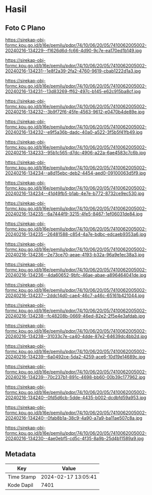 # Hasil

## Foto C Plano

https://sirekap-obj-formc.kpu.go.id/b16e/pemilu/pdpr/74/10/06/20/05/7410062005002-20240216-134229--f1626d6d-fc66-4d90-9c7e-ea170ed1b149.jpg

https://sirekap-obj-formc.kpu.go.id/b16e/pemilu/pdpr/74/10/06/20/05/7410062005002-20240216-134231--1e8f2a39-2fa2-4760-9619-cbab1222d1a3.jpg

https://sirekap-obj-formc.kpu.go.id/b16e/pemilu/pdpr/74/10/06/20/05/7410062005002-20240216-134231--13d83269-ff62-497c-b145-e62c915ba8cf.jpg

https://sirekap-obj-formc.kpu.go.id/b16e/pemilu/pdpr/74/10/06/20/05/7410062005002-20240216-134232--3b9f72f6-45fe-4563-9612-e0470b4de89e.jpg

https://sirekap-obj-formc.kpu.go.id/b16e/pemilu/pdpr/74/10/06/20/05/7410062005002-20240216-134232--e9f5a36b-dadc-40a0-a522-3f5b5f41fb49.jpg

https://sirekap-obj-formc.kpu.go.id/b16e/pemilu/pdpr/74/10/06/20/05/7410062005002-20240216-134233--95b1c565-d7dc-4906-a22a-6ae4583c7c6b.jpg

https://sirekap-obj-formc.kpu.go.id/b16e/pemilu/pdpr/74/10/06/20/05/7410062005002-20240216-134234--a8d15ebc-deb2-4454-aed0-09100063d5f9.jpg

https://sirekap-obj-formc.kpu.go.id/b16e/pemilu/pdpr/74/10/06/20/05/7410062005002-20240216-134234--41d49fb5-b1ab-4e7e-b772-8732ce9ec530.jpg

https://sirekap-obj-formc.kpu.go.id/b16e/pemilu/pdpr/74/10/06/20/05/7410062005002-20240216-134235--6a7444f9-3215-4fe5-8467-1ef06031de84.jpg

https://sirekap-obj-formc.kpu.go.id/b16e/pemilu/pdpr/74/10/06/20/05/7410062005002-20240216-134235--26481588-c854-4a7e-bdbc-edcaeb9353a6.jpg

https://sirekap-obj-formc.kpu.go.id/b16e/pemilu/pdpr/74/10/06/20/05/7410062005002-20240216-134236--2e73ce70-aeae-4193-b32a-96a9e1ec38a3.jpg

https://sirekap-obj-formc.kpu.go.id/b16e/pemilu/pdpr/74/10/06/20/05/7410062005002-20240216-134236--4da60652-9bfc-46ae-abae-a896464041de.jpg

https://sirekap-obj-formc.kpu.go.id/b16e/pemilu/pdpr/74/10/06/20/05/7410062005002-20240216-134237--2ddc14d0-cae4-46c7-a46c-65161b421044.jpg

https://sirekap-obj-formc.kpu.go.id/b16e/pemilu/pdpr/74/10/06/20/05/7410062005002-20240216-134238--fc48208b-0669-46ed-82e2-2f5e4e3afdab.jpg

https://sirekap-obj-formc.kpu.go.id/b16e/pemilu/pdpr/74/10/06/20/05/7410062005002-20240216-134238--31033c7e-ca40-4dde-87e2-64639dc4bb2d.jpg

https://sirekap-obj-formc.kpu.go.id/b16e/pemilu/pdpr/74/10/06/20/05/7410062005002-20240216-134239--6a0492ce-5da2-4259-ace6-10d19e14689c.jpg

https://sirekap-obj-formc.kpu.go.id/b16e/pemilu/pdpr/74/10/06/20/05/7410062005002-20240216-134239--70c237b1-891c-4698-bb60-00b39c177962.jpg

https://sirekap-obj-formc.kpu.go.id/b16e/pemilu/pdpr/74/10/06/20/05/7410062005002-20240216-134240--0fd5d6cb-5dde-4435-b002-dcdbfd59a953.jpg

https://sirekap-obj-formc.kpu.go.id/b16e/pemilu/pdpr/74/10/06/20/05/7410062005002-20240216-134240--0fab8b1a-38c9-4a90-a7a9-ba11ae507c8a.jpg

https://sirekap-obj-formc.kpu.go.id/b16e/pemilu/pdpr/74/10/06/20/05/7410062005002-20240216-134230--4ae0ebf5-cd5c-4f35-8a9b-25d4b11589a9.jpg


## Metadata

| Key        | Value               |
| ---------- | ------------------- |
| Time Stamp | 2024-02-17 13:05:41 |
| Kode Dapil | 7401                |



